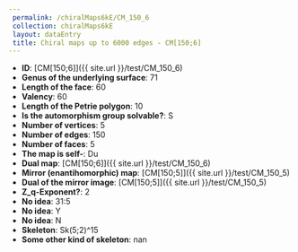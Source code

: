 ```yaml
--- 
 permalink: /chiralMaps6kE/CM_150_6 
 collection: chiralMaps6kE
 layout: dataEntry
 title: Chiral maps up to 6000 edges - CM[150;6]
---
```


- **ID**: [CM[150;6]]({{ site.url }}/test/CM_150_6)
- **Genus of the underlying surface**: 71
- **Length of the face**: 60
- **Valency**: 60
- **Length of the Petrie polygon**: 10
- **Is the automorphism group solvable?**: S
- **Number of vertices**: 5
- **Number of edges**: 150
- **Number of faces**: 5
- **The map is self-**: Du
- **Dual map**: [CM[150;6]]({{ site.url }}/test/CM_150_6)
- **Mirror (enantihomorphic) map**: [CM[150;5]]({{ site.url }}/test/CM_150_5)
- **Dual of the mirror image**: [CM[150;5]]({{ site.url }}/test/CM_150_5)
- **Z_q-Exponent?**: 2
- **No idea**:  31:5
- **No idea**: Y
- **No idea**: N
- **Skeleton**: Sk(5;2)^15
- **Some other kind of skeleton**: nan
